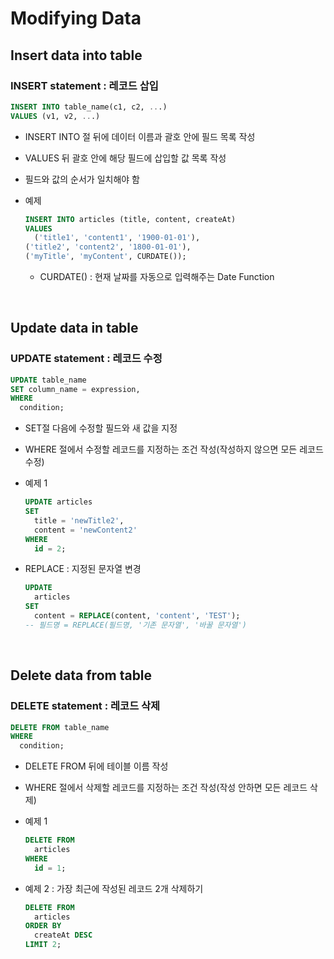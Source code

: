 # Modifying Data

## Insert data into table

### INSERT statement : 레코드 삽입
```sql
INSERT INTO table_name(c1, c2, ...)
VALUES (v1, v2, ...)
```
- INSERT INTO 절 뒤에 데이터 이름과 괄호 안에 필드 목록 작성

- VALUES 뒤 괄호 안에 해당 필드에 삽입할 값 목록 작성

- 필드와 값의 순서가 일치해야 함

- 예제
  ```sql
  INSERT INTO articles (title, content, createAt)
  VALUES
	('title1', 'content1', '1900-01-01'), 
  ('title2', 'content2', '1800-01-01'),
  ('myTitle', 'myContent', CURDATE());
  ```
  - CURDATE() : 현재 날짜를 자동으로 입력해주는 Date Function

<br>

## Update data in table

### UPDATE statement : 레코드 수정
```sql
UPDATE table_name
SET column_name = expression, 
WHERE
  condition;
```
- SET절 다음에 수정할 필드와 새 값을 지정

- WHERE 절에서 수정할 레코드를 지정하는 조건 작성(작성하지 않으면 모든 레코드 수정)

- 예제 1
  ```SQL
  UPDATE articles
  SET
    title = 'newTitle2',
    content = 'newContent2'
  WHERE
    id = 2;
  ```

- REPLACE : 지정된 문자열 변경
  ```sql
  UPDATE
    articles
  SET
    content = REPLACE(content, 'content', 'TEST');
  -- 필드명 = REPLACE(필드명, '기존 문자열', '바꿀 문자열')
  ```

<br>

## Delete data from table

### DELETE statement : 레코드 삭제
```sql
DELETE FROM table_name
WHERE
  condition;
```
- DELETE FROM 뒤에 테이블 이름 작성

- WHERE 절에서 삭제할 레코드를 지정하는 조건 작성(작성 안하면 모든 레코드 삭제)

- 예제 1
  ```SQL
  DELETE FROM
    articles
  WHERE
    id = 1;
  ```

- 예제 2 : 가장 최근에 작성된 레코드 2개 삭제하기
  ```SQL
  DELETE FROM
    articles
  ORDER BY
    createAt DESC
  LIMIT 2;
  ```

